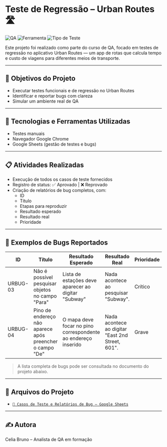 # Teste de Regressão – Urban Routes 🛣️

![QA](https://img.shields.io/badge/Testes-Manuais-blue)
![Ferramenta](https://img.shields.io/badge/Google%20Sheets-Test%20Management-green)
![Tipo de Teste](https://img.shields.io/badge/Testes-Funcionais%20e%20Regressivos-lightgrey)

Este projeto foi realizado como parte do curso de QA, focado em testes de regressão no aplicativo Urban Routes — um app de rotas que calcula tempo e custo de viagens para diferentes meios de transporte.

---

## 📌 Objetivos do Projeto

- Executar testes funcionais e de regressão no Urban Routes
- Identificar e reportar bugs com clareza
- Simular um ambiente real de QA

---

## 🔧 Tecnologias e Ferramentas Utilizadas

- Testes manuais
-  Navegador Google Chrome
- Google Sheets (gestão de testes e bugs)

---

## 📋 Atividades Realizadas

- Execução de todos os casos de teste fornecidos
- Registro de status: ✅ Aprovado | ❌ Reprovado
- Criação de relatórios de bug completos, com:
  - ID
  - Título
  - Etapas para reproduzir
  - Resultado esperado
  - Resultado real
  - Prioridade

---

## 🐞 Exemplos de Bugs Reportados

| ID         | Título                                                  | Resultado Esperado                                           | Resultado Real                                                                             | Prioridade |
|------------|----------------------------------------------------------|---------------------------------------------------------------|--------------------------------------------------------------------------------------------|------------|
| URBUG-03   | Não é possível pesquisar objetos no campo "Para"         | Lista de estações deve aparecer ao digitar "Subway"           | Nada acontece ao pesquisar "Subway".                                                       | Crítico    |
| URBUG-04   | Pino de endereço não aparece após preencher o campo "De" | O mapa deve focar no pino correspondente ao endereço inserido | Nada acontece ao digitar "East 2nd Street, 601".                                           | Grave      |

> A lista completa de bugs pode ser consultada no documento do projeto abaixo.

---

## 📁 Arquivos do Projeto

- [`📄 Casos de Teste e Relatórios de Bug – Google Sheets`]([https://docs.google.com/spreadsheets/d/SEU-LINK-AQUI](https://docs.google.com/spreadsheets/d/1k0Wcr8GX_QeT-rChtnGLi_LHiRcq3p7N/edit?usp=sharing&ouid=117698170295509867083&rtpof=true&sd=true))  

---

## ✍️ Autora

Celia Bruno – Analista de QA em formação  
